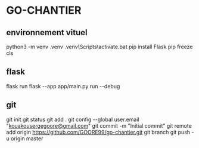 # GO-CHANTIER

## environnement vituel
python3 -m venv .venv
.venv\Scripts\activate.bat
pip install Flask
pip freeze
cls

## flask
flask run
flask --app app/main.py run --debug


## git
git init
git status
git add .
git config --global user.email "kouakousergegoore@gmail.com"
git commit -m "Initial commit"
git remote add origin https://github.com/GOORE99/go-chantier.git
git branch
git push -u origin master


